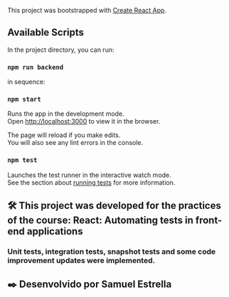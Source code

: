 This project was bootstrapped with [Create React App](https://github.com/facebook/create-react-app).

## Available Scripts

In the project directory, you can run:

### `npm run backend `

in sequence:

### `npm start`

Runs the app in the development mode.<br />
Open [http://localhost:3000](http://localhost:3000) to view it in the browser.

The page will reload if you make edits.<br />
You will also see any lint errors in the console.

### `npm test`

Launches the test runner in the interactive watch mode.<br />
See the section about [running tests](https://facebook.github.io/create-react-app/docs/running-tests) for more information.

## 🛠️ This project was developed for the practices of the course: React: Automating tests in front-end applications

### Unit tests, integration tests, snapshot tests and some code improvement updates were implemented.

## ✒️ Desenvolvido por Samuel Estrella
